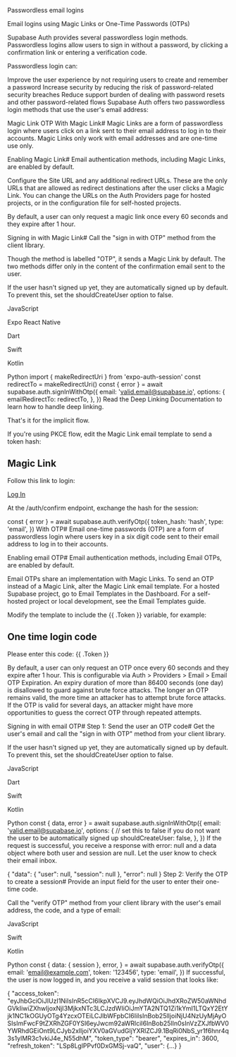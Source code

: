 Passwordless email logins

Email logins using Magic Links or One-Time Passwords (OTPs)

Supabase Auth provides several passwordless login methods. Passwordless logins allow users to sign in without a password, by clicking a confirmation link or entering a verification code.

Passwordless login can:

Improve the user experience by not requiring users to create and remember a password
Increase security by reducing the risk of password-related security breaches
Reduce support burden of dealing with password resets and other password-related flows
Supabase Auth offers two passwordless login methods that use the user's email address:

Magic Link
OTP
With Magic Link#
Magic Links are a form of passwordless login where users click on a link sent to their email address to log in to their accounts. Magic Links only work with email addresses and are one-time use only.

Enabling Magic Link#
Email authentication methods, including Magic Links, are enabled by default.

Configure the Site URL and any additional redirect URLs. These are the only URLs that are allowed as redirect destinations after the user clicks a Magic Link. You can change the URLs on the Auth Providers page for hosted projects, or in the configuration file for self-hosted projects.

By default, a user can only request a magic link once every 60 seconds and they expire after 1 hour.

Signing in with Magic Link#
Call the "sign in with OTP" method from the client library.

Though the method is labelled "OTP", it sends a Magic Link by default. The two methods differ only in the content of the confirmation email sent to the user.

If the user hasn't signed up yet, they are automatically signed up by default. To prevent this, set the shouldCreateUser option to false.


JavaScript

Expo React Native

Dart

Swift

Kotlin

Python
import { makeRedirectUri } from 'expo-auth-session'
const redirectTo = makeRedirectUri()
const { error } = await supabase.auth.signInWithOtp({
  email: 'valid.email@supabase.io',
  options: {
    emailRedirectTo: redirectTo,
  },
})
Read the Deep Linking Documentation to learn how to handle deep linking.

That's it for the implicit flow.

If you're using PKCE flow, edit the Magic Link email template to send a token hash:

<h2>Magic Link</h2>
<p>Follow this link to login:</p>
<p><a href="{{ .SiteURL }}/auth/confirm?token_hash={{ .TokenHash }}&type=email">Log In</a></p>
At the /auth/confirm endpoint, exchange the hash for the session:

const { error } = await supabase.auth.verifyOtp({
  token_hash: 'hash',
  type: 'email',
})
With OTP#
Email one-time passwords (OTP) are a form of passwordless login where users key in a six digit code sent to their email address to log in to their accounts.

Enabling email OTP#
Email authentication methods, including Email OTPs, are enabled by default.

Email OTPs share an implementation with Magic Links. To send an OTP instead of a Magic Link, alter the Magic Link email template. For a hosted Supabase project, go to Email Templates in the Dashboard. For a self-hosted project or local development, see the Email Templates guide.

Modify the template to include the {{ .Token }} variable, for example:

<h2>One time login code</h2>
<p>Please enter this code: {{ .Token }}</p>
By default, a user can only request an OTP once every 60 seconds and they expire after 1 hour. This is configurable via Auth > Providers > Email > Email OTP Expiration. An expiry duration of more than 86400 seconds (one day) is disallowed to guard against brute force attacks. The longer an OTP remains valid, the more time an attacker has to attempt brute force attacks. If the OTP is valid for several days, an attacker might have more opportunities to guess the correct OTP through repeated attempts.

Signing in with email OTP#
Step 1: Send the user an OTP code#
Get the user's email and call the "sign in with OTP" method from your client library.

If the user hasn't signed up yet, they are automatically signed up by default. To prevent this, set the shouldCreateUser option to false.


JavaScript

Dart

Swift

Kotlin

Python
const { data, error } = await supabase.auth.signInWithOtp({
  email: 'valid.email@supabase.io',
  options: {
    // set this to false if you do not want the user to be automatically signed up
    shouldCreateUser: false,
  },
})
If the request is successful, you receive a response with error: null and a data object where both user and session are null. Let the user know to check their email inbox.

{
  "data": {
    "user": null,
    "session": null
  },
  "error": null
}
Step 2: Verify the OTP to create a session#
Provide an input field for the user to enter their one-time code.

Call the "verify OTP" method from your client library with the user's email address, the code, and a type of email:


JavaScript

Swift

Kotlin

Python
const {
  data: { session },
  error,
} = await supabase.auth.verifyOtp({
  email: 'email@example.com',
  token: '123456',
  type: 'email',
})
If successful, the user is now logged in, and you receive a valid session that looks like:

{
  "access_token": "eyJhbGciOiJIUzI1NiIsInR5cCI6IkpXVCJ9.eyJhdWQiOiJhdXRoZW50aWNhdGVkIiwiZXhwIjoxNjI3MjkxNTc3LCJzdWIiOiJmYTA2NTQ1Zi1kYmI1LTQxY2EtYjk1NC1kOGUyOTg4YzcxOTEiLCJlbWFpbCI6IiIsInBob25lIjoiNjU4NzUyMjAyOSIsImFwcF9tZXRhZGF0YSI6eyJwcm92aWRlciI6InBob25lIn0sInVzZXJfbWV0YWRhdGEiOnt9LCJyb2xlIjoiYXV0aGVudGljYXRlZCJ9.1BqRi0NbS_yr1f6hnr4q3s1ylMR3c1vkiJ4e_N55dhM",
  "token_type": "bearer",
  "expires_in": 3600,
  "refresh_token": "LSp8LglPPvf0DxGMSj-vaQ",
  "user": {...}
}
